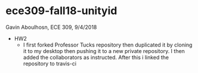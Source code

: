# ece309-fall18-unityid
Gavin Aboulhosn, ECE 309, 9/4/2018

* HW2
  * I first forked Professor Tucks repository then duplicated it by cloning it to my desktop then pushing it to a new private repository.  I then added the collaborators as instructed. After this i linked the repository to travis-ci
